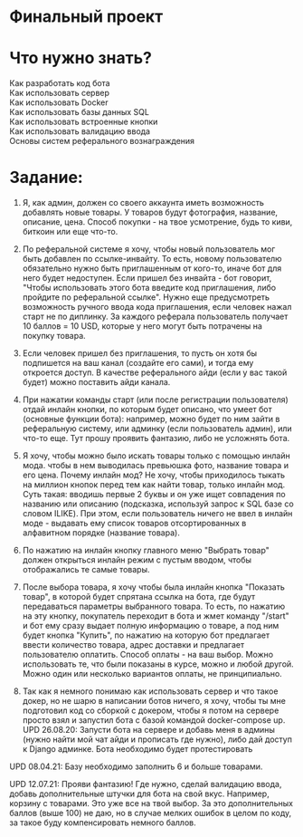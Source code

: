 # Финальный проект

# Что нужно знать?

Как разработать код бота  
Как использовать сервер  
Как использовать Docker  
Как использовать базы данных SQL  
Как использовать встроенные кнопки  
Как использовать валидацию ввода  
Основы систем реферального вознаграждения


# Задание:

1. Я, как админ, должен со своего аккаунта иметь возможность добавлять новые товары. У товаров будут фотография, название, описание, цена. Способ покупки - на твое усмотрение, будь то киви, биткоин или еще что-то.

2. По реферальной системе я хочу, чтобы новый пользователь мог быть добавлен по ссылке-инвайту. То есть, новому пользователю обязательно нужно быть приглашенным от кого-то, иначе бот для него будет недоступен. Если пришел без инвайта - бот говорит, "Чтобы использовать этого бота введите код приглашения, либо пройдите по реферальной ссылке". Нужно еще предусмотреть возможность ручного ввода кода приглашения, если человек нажал старт не по диплинку. За каждого реферала пользователь получает 10 баллов = 10 USD, которые у него могут быть потрачены на покупку товара.

3. Если человек пришел без приглашения, то пусть он хотя бы подпишется на ваш канал (создайте его сами), и тогда ему откроется доступ. В качестве реферального айди (если у вас такой будет) можно поставить айди канала.

4. При нажатии команды старт (или после регистрации пользователя) отдай инлайн кнопки, по которым будет описано, что умеет бот (основные функции бота): например, можно будет по ним зайти в реферальную систему, или админку (если пользователь админ), или что-то еще. Тут прошу проявить фантазию, либо не усложнять бота.

5. Я хочу, чтобы можно было искать товары только с помощью инлайн мода. чтобы в нем выводилась превьюшка фото, название товара и его цена. Почему инлайн мод? Не хочу, чтобы приходилось тыкать на миллион кнопок перед тем как найти товар, только инлайн мод. Суть такая: вводишь первые 2 буквы и он уже ищет совпадения по названию или описанию (подсказка, используй запрос к SQL базе со словом ILIKE). При этом, если пользователь ничего не ввел в инлайн моде - выдавать ему список товаров отсортированных в алфавитном порядке (название товара).

6. По нажатию на инлайн кнопку главного меню "Выбрать товар" должен открыться инлайн режим с пустым вводом, чтобы отображались те самые товары.

7. После выбора товара, я хочу чтобы была инлайн кнопка "Показать товар", в которой будет спрятана ссылка на бота, где будут передаваться параметры выбранного товара. То есть, по нажатию на эту кнопку, покупатель переходит в бота и жмет команду "/start" и бот ему сразу выдает полную информацию о товаре, а под ним будет кнопка "Купить", по нажатию на которую бот предлагает ввести количество товара, адрес доставки и предлагает пользователю оплатить. Способ оплаты - на ваш выбор. Можно использовать те, что были показаны в курсе, можно и любой другой. Можно один или несколько вариантов оплаты, не принципиально.

8. Так как я немного понимаю как использовать сервер и что такое докер, но не шарю в написании ботов ничего, я хочу, чтобы ты мне подготовил код со сборкой с докером, чтобы я потом на сервере просто взял и запустил бота с базой командой docker-compose up.
UPD 26.08.20: Запусти бота на сервере и добавь меня в админы (нужно найти мой чат айди и прописать где нужно), либо дай доступ к Django админке. Бота необходимо будет протестировать  

UPD 08.04.21: Базу необходимо заполнить 6 и больше товарами.

UPD 12.07.21: Прояви фантазию! Где нужно, сделай валидацию ввода, добавь дополнительные штучки для бота на свой вкус. Например, корзину с товарами. Это уже все на твой выбор. За это дополнительных баллов (выше 100) не даю, но в случае мелких ошибок в целом по коду, за такое буду компенсировать немного баллов.
